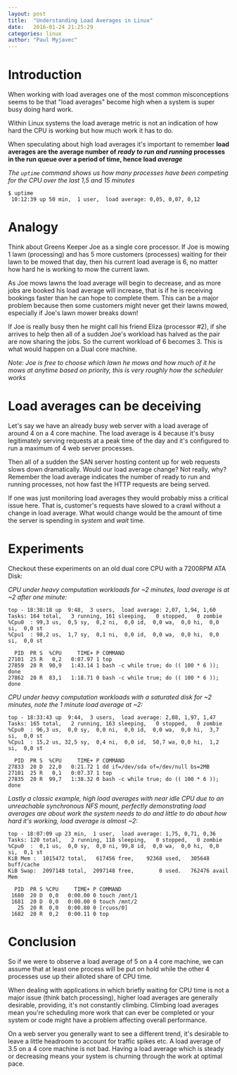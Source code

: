 ```yaml
---
layout: post
title:  "Understanding Load Averages in Linux"
date:   2016-01-24 21:25:29
categories: linux
author: "Paul Myjavec"
---
```


# Introduction

When working with load averages one of the most common misconceptions seems to be that "load averages" become high
when a system is super busy doing hard work.

Within Linux systems the load average metric is not an indication of how hard the CPU is working but how much work
it has to do.

When speculating about high load averages it's important to remember **load averages are the average number of *ready
to run and running* processes in the run queue over a period of time, hence load *average***

*The `uptime` command shows us how many processes have been competing for the CPU over the last 1,5 and 15 minutes*

~~~
$ uptime
 10:12:39 up 50 min,  1 user,  load average: 0,05, 0,07, 0,12
~~~

# Analogy

Think about Greens Keeper Joe as a single core processor. If Joe is mowing 1 lawn (processing) and has 5 more customers (processes)
waiting for their lawn to be mowed that day, then his current load average is 6, no matter how hard he is working to
mow the current lawn.

As Joe mows lawns the load average will begin to decrease, and as more jobs are booked his load average will increase,
that is if he is receiving bookings faster than he can hope to complete them. This can be a major problem because then some
customers might never get their lawns mowed, especially if Joe's lawn mower breaks down!

If Joe is really busy then he might call his friend Eliza (processor #2), if she arrives to help then all of a sudden Joe's workload
has halved as the pair are now sharing the jobs. So the current workload of 6 becomes 3. This is what would happen on a
Dual core machine.

*Note: Joe is free to choose which lawn he mows and how much of it he mows at anytime based on priority, this is very roughly how the scheduler works*

# Load averages can be deceiving

Let's say we have an already busy web server with a load average of around 4 on a 4 core machine. The load average is 4
because it's busy legitimately serving requests at a peak time of the day and it's configured to run a maximum of 4 web
server processes.

Then all of a sudden the SAN server hosting content up for web requests slows down dramatically.
Would our load average change? Not really, why? Remember the load average indicates the number of ready to run and
running processes, not how fast the HTTP requests are being served.

If one was just monitoring load averages they would probably miss a critical issue here. That is, customer's requests
have slowed to a crawl without a change in load average.  What would change would be the amount of time the server is
spending in *system* and *wait* time.

# Experiments

Checkout these experiments on an old dual core CPU with a 7200RPM ATA Disk:

*CPU under heavy computation workloads for ~2 minutes, load average is at ~2 after one minute:*

~~~
top - 18:38:18 up  9:48,  3 users,  load average: 2,07, 1,94, 1,60
Tasks: 164 total,   3 running, 161 sleeping,   0 stopped,   0 zombie
%Cpu0  : 99,3 us,  0,5 sy,  0,2 ni,  0,0 id,  0,0 wa,  0,0 hi,  0,0 si,  0,0 st
%Cpu1  : 98,2 us,  1,7 sy,  0,1 ni,  0,0 id,  0,0 wa,  0,0 hi,  0,0 si,  0,0 st

  PID  PR S  %CPU     TIME+ P COMMAND
27101  25 R   0,2   0:07.97 1 top
27859  20 R  90,9   1:43.14 1 bash -c while true; do (( 100 * 6 )); done
27862  20 R  83,1   1:18.71 0 bash -c while true; do (( 100 * 6 )); done
~~~

*CPU under heavy computation workloads with a saturated disk for ~2 minutes, note the 1 minute load average at ~2:*

~~~
top - 18:33:43 up  9:44,  3 users,  load average: 2,08, 1,97, 1,47
Tasks: 165 total,   2 running, 163 sleeping,   0 stopped,   0 zombie
%Cpu0  : 96,3 us,  0,0 sy,  0,0 ni,  0,0 id,  0,0 wa,  0,0 hi,  3,7 si,  0,0 st
%Cpu1  : 15,2 us, 32,5 sy,  0,4 ni,  0,0 id,  50,7 wa, 0,0 hi,  1,2 si,  0,0 st

  PID  PR S  %CPU     TIME+ P COMMAND
27833  20 D  22,0   0:21.72 1 dd if=/dev/sda of=/dev/null bs=2MB
27101  25 R   0,1   0:07.37 1 top
27835  20 R  99,7   1:38.32 0 bash -c while true; do (( 100 * 6 )); done
~~~

*Lastly a classic example, high load averages with near idle CPU due to an unreachable synchronous NFS mount, perfectly
demonstrating load averages are about work the system needs to do and little to do about how hard it's working,
load average is almost ~2:*

~~~
top - 18:07:09 up 23 min,  1 user,  load average: 1,75, 0,71, 0,36
Tasks: 120 total,   2 running, 118 sleeping,   0 stopped,   0 zombie
%Cpu0  :  0,1 us,  0,0 sy,  0,0 ni, 99,8 id,  0,0 wa,  0,0 hi,  0,0 si,  0,1 st
KiB Mem :  1015472 total,   617456 free,    92368 used,   305648 buff/cache
KiB Swap:  2097148 total,  2097148 free,        0 used.   762476 avail Mem

  PID  PR S %CPU     TIME+ P COMMAND
 1680  20 D  0,0   0:00.00 0 touch /mnt/1
 1681  20 D  0,0   0:00.00 0 touch /mnt/2
   25  20 R  0,0   0:00.80 0 [rcuos/0]
 1682  20 R  0,2   0:00.11 0 top
~~~

# Conclusion

So if we were to observe a load average of 5 on a 4 core machine, we can assume that at least one process will be put on
hold while the other 4 processes use up their alloted share of CPU time.

When dealing with applications in which briefly waiting for CPU time is not a major issue (think batch processing), higher
load averages are generally desirable, providing, it's not constantly climbing. Climbing load averages mean you're
scheduling more work that can ever be completed or your system or code might have a problem affecting overall performance.

On a web server you generally want to see a different trend, it's desirable to leave a little headroom to account for
traffic spikes etc. A load average of 3.5 on a 4 core machine is not bad. Having a load average which is steady or
decreasing means your system is churning through the work at optimal pace.
